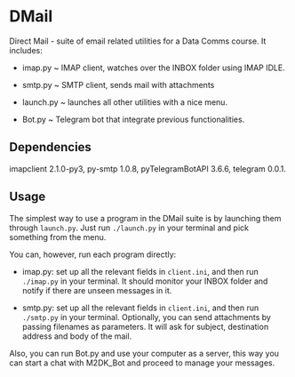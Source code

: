 # DMail
Direct Mail - suite of email related utilities for a Data Comms course. It
includes:

* imap.py ~ IMAP client, watches over the INBOX folder using IMAP IDLE.

* smtp.py ~ SMTP client, sends mail with attachments

* launch.py ~ launches all other utilities with a nice menu.

* Bot.py ~ Telegram bot that integrate previous functionalities.

## Dependencies
imapclient 2.1.0-py3, py-smtp 1.0.8, pyTelegramBotAPI 3.6.6, telegram 0.0.1.

## Usage
The simplest way to use a program in the DMail suite is by launching them through
`launch.py`. Just run `./launch.py` in your terminal and pick something from
the menu.

You can, however, run each program directly:

* imap.py: set up all the relevant fields in `client.ini`, and then run 
`./imap.py` in your terminal. It should monitor your INBOX folder and notify
if there are unseen messages in it.

* smtp.py: set up all the relevant fields in `client.ini`, and then run
`./smtp.py` in your terminal. Optionally, you can send attachments by passing
filenames as parameters. It will ask for subject, destination address and
body of the mail.

Also, you can run Bot.py and use your computer as a server, this way you can start
a chat with M2DK_Bot and proceed to manage your messages.
